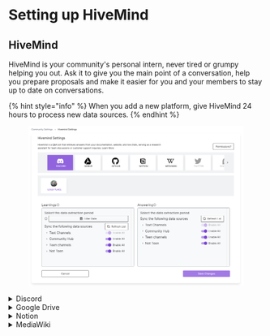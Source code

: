 # Setting up HiveMind

## HiveMind

HiveMind is your community's personal intern, never tired or grumpy helping you out. Ask it to give you the main point of a conversation, help you prepare proposals and make it easier for you and your members to stay up to date on conversations.

{% hint style="info" %}
When you add a new platform, give HiveMind 24 hours to process new data sources.
{% endhint %}

<figure><img src="../.gitbook/assets/Hivemind setting UI june 2024.png" alt=""><figcaption></figcaption></figure>

<details>

<summary>Discord</summary>

![](<../.gitbook/assets/hivemind - discord>)

_HiveMind needs to know what conversations (aka channels) it can use to **learn** about your community and where it is allowed to answer questions._

* **Select** Discord in the row of platforms.
* In the Learning panel (left side)
  * **Select** the starting date. This marks of far back HiveMind can go to learn about your community. You can not select a date further than 3 months back.&#x20;
  * **Select** which channels HiveMind can use to build knowledge about your community. TogetherCrew needs **read** access to those channels.
    * If you can not select the toggle for a specific channel, this means your permissions aren't set properly. Read [here](permission-settings-for-discord.md) how to do it.
* In the **Answering** plane (right side) you can select in which channels HiveMind can answer questions. The HiveMind command (`/question`) will only work in the channels that you have selected. TogetherCrew needs **write** access to those channels.&#x20;
  * If you can not select the toggle for a specific channel, this means your permissions aren't set properly. Read [here](permission-settings-for-discord.md) how to do it.

</details>

<details>

<summary>Google Drive</summary>

![](<../.gitbook/assets/hivemind - google drive>)

_HiveMind will know the content and metadata about your files._

* **Select** GDrive in the top row of platforms.
* Add the shared drive, folder or page ids. You can not add the connected account's personal drive, only shared drives. You can add folders and files of the connected account.
* You'll find the id of a shared drive, folder, or file in its url.
  * To add **folder ids, i**n a new tab, **open** your Google Drive and go to the folder you want HiveMind to have access to. Now in the address bar, **copy** everything after the last slash. For example the folder TogetherCrew has the url [`https://drive.google.com/drive/folders/1-4y1kMFOyu244mmhVdKym_YGAWKB4c1G`](https://drive.google.com/drive/folders/1-4y1kMFOyu244mmhVdKym\_YGAWKB4c1G). I'm adding `1-4y1kMFOyu244mmhVdKym_YGAWKB4c1G` into the form field **folder id**. Press enter after you pasted the id.
  * To add **Files ids**, follow the same steps and add the id in the form field **Files ids**. The id is the string after `/d/` and the next slash `/.` Press enter after you pasted the id.
  * To add shared drive, follow the same steps. The id is the string after `/folders/`. Press enter after you pasted the id.

</details>

<details>

<summary>Notion</summary>

![](<../.gitbook/assets/Hivemind - notion.png>)

_HiveMind will know the content and metadata about your files._

* **Select** Notion in the top row of platforms.
* Decide if HiveMind should have access to individual pages or databases
* You'll find the id of a page or database in its url.
  * To add a **Notion page**, in a new tab **open** Notion and navigate to the page you want HiveMind to have access to. Now in the address bar, **copy** the string of letters and numbers that come after the human readable string. For example, the url for RnDAO's welcome page in Notion is [`https://www.notion.so/rndadocs/Welcome-to-RnDAO-1fe31552c82a45278e7a30a8d9cb89f1`](https://www.notion.so/rndadocs/Welcome-to-RnDAO-1fe31552c82a45278e7a30a8d9cb89f1). To make this page available to HiveMind, I'm only adding `1fe31552c82a45278e7a30a8d9cb89f1`.
  * Press enter after you pasted the id.
  * To add a **Notion Database**, navigate to the database you want HiveMind to have access to. From the url in the address bar, copy the string between the last slash `/` and the question mark `?`. For example, the URL for RnDAO's database of ventures is [`https://www.notion.so/rndadocs/9bb634baa80542e1adf64b8d9b0716db?v=72d1ea9cc19f4f6e876767d9e7647649`](https://www.notion.so/rndadocs/9bb634baa80542e1adf64b8d9b0716db?v=72d1ea9cc19f4f6e876767d9e7647649). The database id is `9bb634baa80542e1adf64b8d9b0716db.`
  * Press enter after you pasted the id.

</details>

<details>

<summary>MediaWiki</summary>

* You need to add the individual pages you want HiveMind to have access to. Go to your url and **add** the slug (word after the final backslash `/`) in the field page id.

</details>
